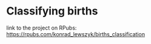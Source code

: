 # Classifying births

link to the project on RPubs: https://rpubs.com/konrad_lewszyk/births_classification
